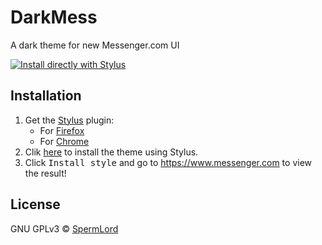 # DarkMess

A dark theme for new Messenger.com UI

[![Install directly with Stylus](https://img.shields.io/badge/Install%20directly%20with-Stylus-00adad.svg)](https://raw.githubusercontent.com/spermlord/darkmess/master/darkmess.user.css)

## Installation
1. Get the [Stylus](https://github.com/openstyles/stylus) plugin:
    - For [Firefox](https://addons.mozilla.org/en-US/firefox/addon/styl-us/)
    - For [Chrome](https://chrome.google.com/webstore/detail/stylus/clngdbkpkpeebahjckkjfobafhncgmne)
2. Clik [here](https://raw.githubusercontent.com/spermlord/darkmess/master/darkmess.user.css) to install the theme using Stylus.
3. Click <kbd>Install style</kbd> and go to https://www.messenger.com to view the result️!

## License
GNU GPLv3 © [SpermLord](LICENSE)